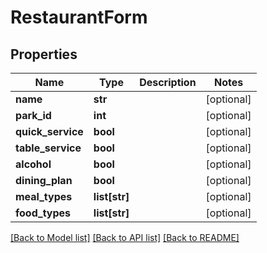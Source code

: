 # RestaurantForm

## Properties
Name | Type | Description | Notes
------------ | ------------- | ------------- | -------------
**name** | **str** |  | [optional] 
**park_id** | **int** |  | [optional] 
**quick_service** | **bool** |  | [optional] 
**table_service** | **bool** |  | [optional] 
**alcohol** | **bool** |  | [optional] 
**dining_plan** | **bool** |  | [optional] 
**meal_types** | **list[str]** |  | [optional] 
**food_types** | **list[str]** |  | [optional] 

[[Back to Model list]](../README.md#documentation-for-models) [[Back to API list]](../README.md#documentation-for-api-endpoints) [[Back to README]](../README.md)


